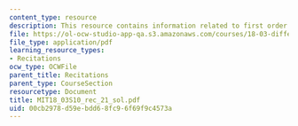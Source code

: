 ```yaml
---
content_type: resource
description: This resource contains information related to first order linear systems.
file: https://ol-ocw-studio-app-qa.s3.amazonaws.com/courses/18-03-differential-equations-spring-2010/00cb2978d59ebdd68fc96f69f9c4573a_MIT18_03S10_rec_21_sol.pdf
file_type: application/pdf
learning_resource_types:
- Recitations
ocw_type: OCWFile
parent_title: Recitations
parent_type: CourseSection
resourcetype: Document
title: MIT18_03S10_rec_21_sol.pdf
uid: 00cb2978-d59e-bdd6-8fc9-6f69f9c4573a
---
```

